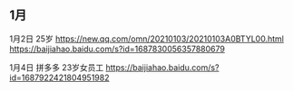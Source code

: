 ## 1月

1月2日 25岁
https://new.qq.com/omn/20210103/20210103A0BTYL00.html
https://baijiahao.baidu.com/s?id=1687830056357880679

1月4日 拼多多 23岁女员工
https://baijiahao.baidu.com/s?id=1687922421804951982
